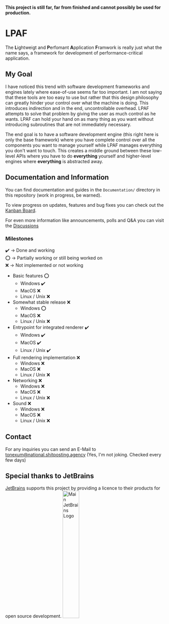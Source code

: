 **This project is still far, far from finished and cannot possibly be used for production.**

# LPAF
The **L**ightweigt and **P**erfomant **A**pplication **F**ramwork is really just what the name says, a framework for 
development of performance-critical application.

## My Goal
I have noticed this trend with software development frameworks and engines lately where ease-of-use seems far too 
important. I am not saying that these tools are too easy to use but rather that this design philosophy can greatly 
hinder your control over what the machine is doing. This introduces indirection and in the end, uncontrollable overhead. 
LPAF attempts to solve that problem by giving the user as much control as he wants. LPAF can hold your hand on as many 
thing as you want without introducing subroutines that are not immediately necessary. 

The end goal is to have a software development engine (this right here is only the base framework) where you have 
complete control over all the components you want to manage yourself while LPAF manages everything you don't want to 
touch. This creates a middle ground between these low-level APIs where you have to do **everything** yourself and 
higher-level engines where **everything** is abstracted away.

## Documentation and Information
You can find documentation and guides in the `Documentation/` directory in this repository (work in progress, be warned).

To view progress on updates, features and bug fixes you can check out the [Kanban Board](https://github.com/users/ToneXum/projects/1).

For even more information like announcements, polls and Q&A you can visit the [Discussions](https://github.com/ToneXum/LPAF/discussions)

### Milestones
✔️ -> Done and working<br>
⭕️ -> Partially working or still being worked on<br>
❌ -> Not implemented or not working<br>

- Basic features ⭕
  - Windows ✔️
  - MacOS ❌
  - Linux / Unix ❌
- Somewhat stable release ❌
  - Windows ⭕
  - MacOS ❌
  - Linux / Unix ❌
- Entrypoint for integrated renderer ✔️
  - Windows ✔️
  - MacOS ✔️
  - Linux / Unix ✔️
- Full rendering implementation ❌
  - Windows ❌
  - MacOS ❌
  - Linux / Unix ❌
- Networking ❌
  - Windows ❌
  - MacOS ❌
  - Linux / Unix ❌
- Sound ❌
  - Windows ❌
  - MacOS ❌
  - Linux / Unix ❌

## Contact
For any inquiries you can send an E-Mail to tonexum@national.shitposting.agency (Yes, I'm not joking. Checked every few 
days)

## Special thanks to JetBrains
[JetBrains](https://jb.gg/) supports this project by providing a licence to their products for open source development.
<img style="width: 32%; height 32%;" src="https://resources.jetbrains.com/storage/products/company/brand/logos/jb_beam.png" alt="Main JetBrains Logo">
